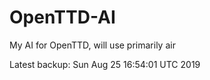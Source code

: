 # OpenTTD-AI
My AI for OpenTTD, will use primarily air

Latest backup: Sun Aug 25 16:54:01 UTC 2019
